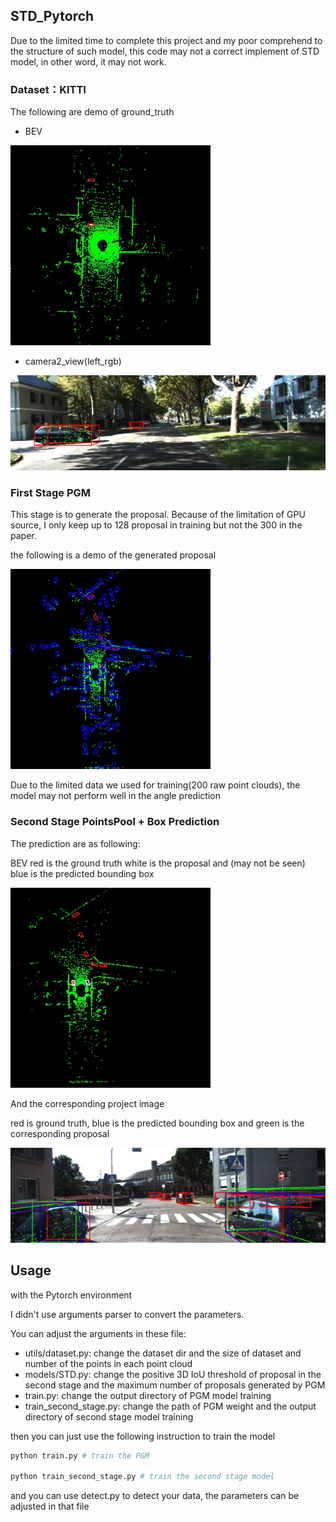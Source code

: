 ##  STD_Pytorch

Due to the limited time to complete this project and my poor comprehend to the structure of such model, this code may not a correct implement of STD model, in other word, it may not work.

### Dataset：KITTI

The following are demo of ground_truth

- BEV

<img src="imgs\006397_bev.jpg" alt="006397_bev" style="zoom:50%;" />

- camera2_view(left_rgb)

<img src="imgs\006397_project.jpg" alt="006397_bev" style="zoom:50%;" />

### First Stage PGM

This stage is to generate the proposal. Because of the limitation of GPU source, I only keep up to 128 proposal in training but not the 300 in the paper.

the following is a demo of the generated proposal

<img src="imgs\005602_bev.jpg" alt="005602_bev" style="zoom:50%;" />

Due to the limited data we used for training(200 raw point clouds), the model may not perform well in the angle prediction 

### Second Stage PointsPool + Box Prediction

The prediction are as following:

BEV red is the ground truth white is the proposal and (may not be seen) blue is the predicted bounding box

<img src="imgs\005602_second_bev.jpg" alt="006181_bev" style="zoom:50%;" />

And the corresponding project image

red is ground truth, blue is the predicted bounding box and green is the corresponding proposal

<img src="imgs\005602_project.jpg" alt="006181_project" style="zoom:67%;" />

## Usage

with the Pytorch environment

I didn't use arguments parser to convert the parameters.

You can adjust the arguments in these file:

- utils/dataset.py: change the dataset dir and the size of dataset and number of the points in each point cloud
- models/STD.py: change the positive 3D IoU threshold of proposal in the second stage and the maximum number of proposals generated by PGM
- train.py: change the output directory of PGM model training
- train_second_stage.py: change the path of PGM weight and the output directory of second stage model training



then you can just use the following instruction to train the model

```python
python train.py # train the PGM

python train_second_stage.py # train the second stage model
```

and you can use detect.py to detect your data, the parameters can be adjusted in that file

